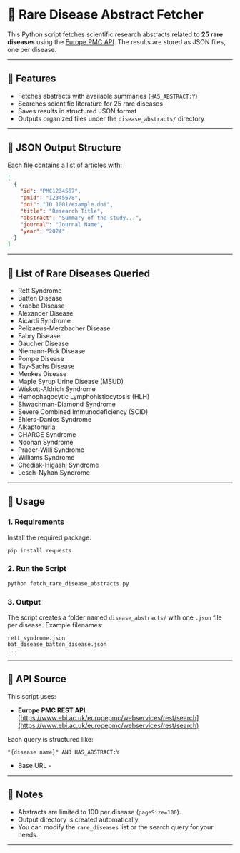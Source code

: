 # 🧬 Rare Disease Abstract Fetcher

This Python script fetches scientific research abstracts related to **25 rare diseases** using the [Europe PMC API](https://europepmc.org/RestfulWebService). The results are stored as JSON files, one per disease.

---

## 📁 Features

- Fetches abstracts with available summaries (`HAS_ABSTRACT:Y`)
- Searches scientific literature for 25 rare diseases
- Saves results in structured JSON format
- Outputs organized files under the `disease_abstracts/` directory

---

## 🧾 JSON Output Structure

Each file contains a list of articles with:
```json
[
  {
    "id": "PMC1234567",
    "pmid": "12345678",
    "doi": "10.1001/example.doi",
    "title": "Research Title",
    "abstract": "Summary of the study...",
    "journal": "Journal Name",
    "year": "2024"
  }
]
```

---

## 🧠 List of Rare Diseases Queried

- Rett Syndrome
- Batten Disease
- Krabbe Disease
- Alexander Disease
- Aicardi Syndrome
- Pelizaeus-Merzbacher Disease
- Fabry Disease
- Gaucher Disease
- Niemann-Pick Disease
- Pompe Disease
- Tay-Sachs Disease
- Menkes Disease
- Maple Syrup Urine Disease (MSUD)
- Wiskott-Aldrich Syndrome
- Hemophagocytic Lymphohistiocytosis (HLH)
- Shwachman-Diamond Syndrome
- Severe Combined Immunodeficiency (SCID)
- Ehlers-Danlos Syndrome
- Alkaptonuria
- CHARGE Syndrome
- Noonan Syndrome
- Prader-Willi Syndrome
- Williams Syndrome
- Chediak-Higashi Syndrome
- Lesch-Nyhan Syndrome

---

## 🔧 Usage

### 1. Requirements

Install the required package:

```bash
pip install requests
```

### 2. Run the Script

```bash
python fetch_rare_disease_abstracts.py
```

### 3. Output

The script creates a folder named `disease_abstracts/` with one `.json` file per disease. Example filenames:

```
rett_syndrome.json
bat_disease_batten_disease.json
...
```

---

## 🧪 API Source

This script uses:
- **Europe PMC REST API**:  
  [https://www.ebi.ac.uk/europepmc/webservices/rest/search](https://www.ebi.ac.uk/europepmc/webservices/rest/search)

Each query is structured like:
```
"{disease name}" AND HAS_ABSTRACT:Y
```

- Base URL - 

---

## 📌 Notes

- Abstracts are limited to 100 per disease (`pageSize=100`).
- Output directory is created automatically.
- You can modify the `rare_diseases` list or the search query for your needs.

---
